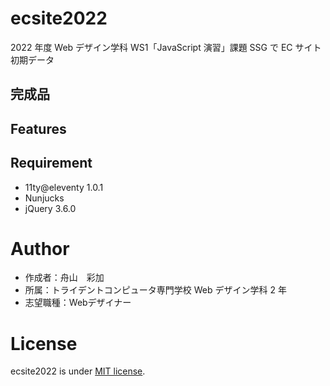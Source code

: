 # ecsite2022

2022 年度 Web デザイン学科 WS1「JavaScript 演習」課題 SSG で EC サイト初期データ

## 完成品

<!-- 完成後、ここにURLを貼ってください。-->

## Features

<!-- セールスポイントや差別化などを説明する。-->

## Requirement

- 11ty@eleventy 1.0.1
- Nunjucks
- jQuery 3.6.0

# Author

- 作成者：舟山　彩加
- 所属：トライデントコンピュータ専門学校 Web デザイン学科 2 年
- 志望職種：Webデザイナー

# License

ecsite2022 is under [MIT license](https://en.wikipedia.org/wiki/MIT_License).

